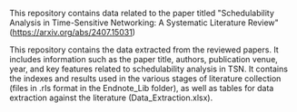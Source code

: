 This repository contains data related to the paper titled "Schedulability Analysis in Time-Sensitive Networking: A Systematic Literature Review" (https://arxiv.org/abs/2407.15031)

This repository contains the data extracted from the reviewed papers. It includes information such as the paper title, authors, publication venue, year, and key features related to schedulability analysis in TSN. It contains the indexes and results used in the various stages of literature collection (files in .rIs format in the Endnote_Lib folder), as well as tables for data extraction against the literature (Data_Extraction.xlsx).
